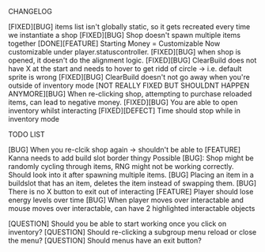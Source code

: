 CHANGELOG

[FIXED][BUG] items list isn't globally static, so it gets recreated every time we instantiate a shop
[FIXED][BUG] Shop doesn't spawn multiple items together
[DONE][FEATURE] Starting Money = Customizable
	Now customizable under player.statuscontroller.
[FIXED][BUG] when shop is opened, it doesn't do the alignment logic.
[FIXED][BUG] ClearBuild does not have X at the start and needs to hover to get ridd of circle -> i.e. default sprite is wrong
[FIXED][BUG] ClearBuild doesn't not go away when you're outside of inventory mode
[NOT REALLY FIXED BUT SHOULDNT HAPPEN ANYMORE][BUG] When re-clicking shop, attempting to purchase reloaded items, can lead to negative money.
[FIXED][BUG] You are able to open inventory whilst interacting
[FIXED][DEFECT] Time should stop while in inventory mode


TODO LIST

[BUG] When you re-clcik shop again -> shouldn't be able to
[FEATURE] Kanna needs to add build slot border thingy
Possible [BUG]: Shop might be randomly cycling through items, RNG might not be working correctly. Should look into it after spawning multiple items.
[BUG] Placing an item in a buildslot that has an item, deletes the item instead of swapping them.
[BUG] There is no X button to exit out of interacting
[FEATURE] Player should lose energy levels over time
[BUG] When player moves over interactable and mouse moves over interactable, can have 2 highlighted interactable objects

[QUESTION] Should you be able to start working once you click on inventory?
[QUESTION] Should re-clicking a subgroup menu reload or close the menu?
[QUESTION] Should menus have an exit button?